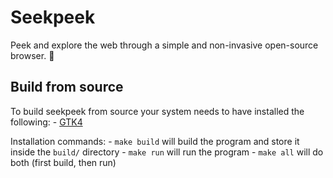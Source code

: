 
# Seekpeek 

Peek and explore the web through a simple and non-invasive open-source browser. 🔎

## Build from source 

To build seekpeek from source your system needs to have installed the following:
    - <a href="https://docs.gtk.org/gtk4/getting_started.html#building-applications">GTK4</a>

Installation commands: 
    - `make build` will build the program and store it inside the `build/` directory
    - `make run` will run the program
    - `make all` will do both (first build, then run)
